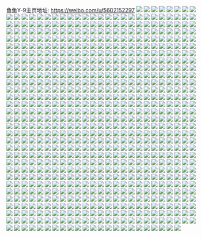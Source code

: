 鱼鱼Y-9主页地址: https://weibo.com/u/5602152297 
![](https://wx4.sinaimg.cn/mw2000/006783J7ly1h9ipd6g3t8j31400u0n5l.jpg) 
![](https://wx4.sinaimg.cn/mw2000/006783J7ly1h9ipd6x629j31400u0qa9.jpg) 
![](https://wx4.sinaimg.cn/mw2000/006783J7ly1h9hjgdzlafj32c0340qv7.jpg) 
![](https://wx4.sinaimg.cn/mw2000/006783J7ly1h9hjggtsrlj32c0340kjn.jpg) 
![](https://wx4.sinaimg.cn/mw2000/006783J7ly1h9hjgjjp8wj32c0340npf.jpg) 
![](https://wx4.sinaimg.cn/mw2000/006783J7ly1h9hjgbbsmgj31o02801kx.jpg) 
![](https://wx4.sinaimg.cn/mw2000/006783J7ly1h8xy20olmoj30u010pqap.jpg) 
![](https://wx4.sinaimg.cn/mw2000/006783J7ly1h8xy2109b3j30u014011a.jpg) 
![](https://wx4.sinaimg.cn/mw2000/006783J7ly1h8xy20cfbbj30u0140th6.jpg) 
![](https://wx4.sinaimg.cn/mw2000/006783J7ly1h8xy2197r5j30u014046y.jpg) 
![](https://wx4.sinaimg.cn/mw2000/006783J7ly1h8rxwjfmbwj31400u0k0r.jpg) 
![](https://wx4.sinaimg.cn/mw2000/006783J7ly1h8rxwiq4l8j31ab0u0q9w.jpg) 
![](https://wx4.sinaimg.cn/mw2000/006783J7ly1h8rxwj2jdcj31ge0thahp.jpg) 
![](https://wx4.sinaimg.cn/mw2000/006783J7ly1h8ptuo2a8lj30hs0qo0uh.jpg) 
![](https://wx4.sinaimg.cn/mw2000/006783J7ly1h8ptuo9o38j30hs0qomz4.jpg) 
![](https://wx4.sinaimg.cn/mw2000/006783J7ly1h8ptunvocej30k00u03zz.jpg) 
![](https://wx4.sinaimg.cn/mw2000/006783J7ly1h8l4nijk7bj32fd1t17wj.jpg) 
![](https://wx4.sinaimg.cn/mw2000/006783J7ly1h8l4njvl8gj32bw2f41kz.jpg) 
![](https://wx4.sinaimg.cn/mw2000/006783J7ly1h8l4nmkcaaj327z28gqv8.jpg) 
![](https://wx4.sinaimg.cn/mw2000/006783J7ly1h8l4nh65x7j32bm2ogx6s.jpg) 
![](https://wx4.sinaimg.cn/mw2000/006783J7ly1h8l4nqzv0tj32c03407wk.jpg) 
![](https://wx4.sinaimg.cn/mw2000/006783J7ly1h8l4nuyronj32c03407wl.jpg) 
![](https://wx4.sinaimg.cn/mw2000/006783J7ly1h8l4nxhw3fj32c0340u11.jpg) 
![](https://wx4.sinaimg.cn/mw2000/006783J7ly1h8l4nyvbl1j32c0340npf.jpg) 
![](https://wx4.sinaimg.cn/mw2000/006783J7ly1h8l4o0dvrhj32c0340u0y.jpg) 
![](https://wx4.sinaimg.cn/mw2000/006783J7ly1h8gldwa7n0j30z20u0tfx.jpg) 
![](https://wx4.sinaimg.cn/mw2000/006783J7ly1h8gldwhgb2j30hw0hcgmw.jpg) 
![](https://wx4.sinaimg.cn/mw2000/006783J7ly1h8gldvwzmaj30wr0u07b9.jpg) 
![](https://wx4.sinaimg.cn/mw2000/006783J7ly1h8arqrik4jj30zo0tpjw2.jpg) 
![](https://wx4.sinaimg.cn/mw2000/006783J7ly1h8arqstezyj30u0140jww.jpg) 
![](https://wx4.sinaimg.cn/mw2000/006783J7ly1h8arqqu3dtj30u00xogr4.jpg) 
![](https://wx4.sinaimg.cn/mw2000/006783J7ly1h8arqsiaryj30u018fgqa.jpg) 
![](https://wx4.sinaimg.cn/mw2000/006783J7ly1h8arqt5awfj30u0140456.jpg) 
![](https://wx4.sinaimg.cn/mw2000/006783J7ly1h8arqs8wgyj30u0108gsz.jpg) 
![](https://wx4.sinaimg.cn/mw2000/006783J7ly1h8966cjy7nj30u0140grz.jpg) 
![](https://wx4.sinaimg.cn/mw2000/006783J7ly1h8966d0v3ij30u0140tfc.jpg) 
![](https://wx4.sinaimg.cn/mw2000/006783J7ly1h8966dinjrj30u0140tfb.jpg) 
![](https://wx4.sinaimg.cn/mw2000/006783J7ly1h8966dxe4fj30u0140wl5.jpg) 
![](https://wx4.sinaimg.cn/mw2000/006783J7ly1h8966efxlfj30u01400zh.jpg) 
![](https://wx4.sinaimg.cn/mw2000/006783J7ly1h88eg4z8ptj31o02801ky.jpg) 
![](https://wx4.sinaimg.cn/mw2000/006783J7ly1h88eg7igs1j31o02804qq.jpg) 
![](https://wx4.sinaimg.cn/mw2000/006783J7ly1h88eg9r71lj31o0280x6p.jpg) 
![](https://wx4.sinaimg.cn/mw2000/006783J7ly1h88egbs4q0j31o0280u0x.jpg) 
![](https://wx4.sinaimg.cn/mw2000/006783J7ly1h88ege3vejj31o0280u0x.jpg) 
![](https://wx4.sinaimg.cn/mw2000/006783J7ly1h88egh0ldnj31o02801ky.jpg) 
![](https://wx4.sinaimg.cn/mw2000/006783J7ly1h87653ugujj30z20u0gr0.jpg) 
![](https://wx4.sinaimg.cn/mw2000/006783J7ly1h87654a5gvj30vi0u079y.jpg) 
![](https://wx4.sinaimg.cn/mw2000/006783J7ly1h87654mox0j30zk0u0ag0.jpg) 
![](https://wx4.sinaimg.cn/mw2000/006783J7ly1h7vorutdrcj30u0140qai.jpg) 
![](https://wx4.sinaimg.cn/mw2000/006783J7ly1h7voru8o6qj30u0140465.jpg) 
![](https://wx4.sinaimg.cn/mw2000/006783J7ly1h7vorv3sicj30u0140ahb.jpg) 
![](https://wx4.sinaimg.cn/mw2000/006783J7ly1h7tez8ohuqj30u0140wms.jpg) 
![](https://wx4.sinaimg.cn/mw2000/006783J7ly1h7tez8xmo6j30u0140wn9.jpg) 
![](https://wx4.sinaimg.cn/mw2000/006783J7ly1h7tez95o7ij30u0140ai3.jpg) 
![](https://wx4.sinaimg.cn/mw2000/006783J7ly1h7tez8dzalj30u0140wlm.jpg) 
![](https://wx4.sinaimg.cn/mw2000/006783J7ly1h7hsk7unh1j30u0140qcg.jpg) 
![](https://wx4.sinaimg.cn/mw2000/006783J7ly1h7hsk8ipnrj30u014047t.jpg) 
![](https://wx4.sinaimg.cn/mw2000/006783J7ly1h7hsk8yz3rj30u0140woc.jpg) 
![](https://wx4.sinaimg.cn/mw2000/006783J7ly1h7hsk7g5ctj30u0140qbm.jpg) 
![](https://wx4.sinaimg.cn/mw2000/006783J7ly1h7hsk9px2gj30u014010q.jpg) 
![](https://wx4.sinaimg.cn/mw2000/006783J7ly1h7hskae8n2j30u0140n6f.jpg) 
![](https://wx4.sinaimg.cn/mw2000/006783J7ly1h7hskasgi2j30u0140tgt.jpg) 
![](https://wx4.sinaimg.cn/mw2000/006783J7ly1h7hskb8ay0j30u0140ai0.jpg) 
![](https://wx4.sinaimg.cn/mw2000/006783J7ly1h7hskbtgokj30u014046u.jpg) 
![](https://wx4.sinaimg.cn/mw2000/006783J7ly1h6zfrctn0aj30u00uyn51.jpg) 
![](https://wx4.sinaimg.cn/mw2000/006783J7ly1h6zfrd92awj30uq0u0jzo.jpg) 
![](https://wx4.sinaimg.cn/mw2000/006783J7ly1h6x1af0pv6j328t2tshdt.jpg) 
![](https://wx4.sinaimg.cn/mw2000/006783J7ly1h6x1b7lcgyj32652w7hdt.jpg) 
![](https://wx4.sinaimg.cn/mw2000/006783J7ly1h6x1aka2clj328p2wyhdt.jpg) 
![](https://wx4.sinaimg.cn/mw2000/006783J7ly1h6x1b0zajqj32882yze84.jpg) 
![](https://wx4.sinaimg.cn/mw2000/006783J7ly1h6x1bo3kexj327w2yj4qs.jpg) 
![](https://wx4.sinaimg.cn/mw2000/006783J7ly1h6x1aaw7n8j32c03401l2.jpg) 
![](https://wx4.sinaimg.cn/mw2000/006783J7ly1h6x1ba626mj326v2x54qq.jpg) 
![](https://wx4.sinaimg.cn/mw2000/006783J7ly1h6x1apgrgrj32572uxkjl.jpg) 
![](https://wx4.sinaimg.cn/mw2000/006783J7ly1h6x1bhl5jnj32762xknpe.jpg) 
![](https://wx4.sinaimg.cn/mw2000/006783J7ly1h6vvjw93lwj30u00yak05.jpg) 
![](https://wx4.sinaimg.cn/mw2000/006783J7ly1h6vvjwpawaj30u010jq8g.jpg) 
![](https://wx4.sinaimg.cn/mw2000/006783J7ly1h6vvjvtu7lj30u012942m.jpg) 
![](https://wx4.sinaimg.cn/mw2000/006783J7ly1h6vvjxac2ej30ug0u0wkp.jpg) 
![](https://wx4.sinaimg.cn/mw2000/006783J7ly1h6vvjxr5ywj30u00vpjz0.jpg) 
![](https://wx4.sinaimg.cn/mw2000/006783J7ly1h6vvjy9f5cj30u00vegtz.jpg) 
![](https://wx4.sinaimg.cn/mw2000/006783J7ly1h6vvjyvu4gj30u00zudmt.jpg) 
![](https://wx4.sinaimg.cn/mw2000/006783J7ly1h6vvjz9lrlj30u00wtdlt.jpg) 
![](https://wx4.sinaimg.cn/mw2000/006783J7ly1h6vvjzq5eij30u011q78q.jpg) 
![](https://wx4.sinaimg.cn/mw2000/006783J7ly1h6vvk071rej30u00vdq9g.jpg) 
![](https://wx4.sinaimg.cn/mw2000/006783J7ly1h6vvk0qfjhj30u00vjtd6.jpg) 
![](https://wx4.sinaimg.cn/mw2000/006783J7ly1h6vvk17fy3j30u0101n3h.jpg) 
![](https://wx4.sinaimg.cn/mw2000/006783J7ly1h6vvk1o4tcj30u00yrwkg.jpg) 
![](https://wx4.sinaimg.cn/mw2000/006783J7ly1h6tmk6gajtj30u00z8tbr.jpg) 
![](https://wx4.sinaimg.cn/mw2000/006783J7ly1h6tmk6sbnbj30u017ndjy.jpg) 
![](https://wx4.sinaimg.cn/mw2000/006783J7ly1h6tmk70gkej30u01bxgn1.jpg) 
![](https://wx4.sinaimg.cn/mw2000/006783J7ly1h6tmk79sk0j30u013qdki.jpg) 
![](https://wx4.sinaimg.cn/mw2000/006783J7ly1h6tmk8icbrj30n00jq74a.jpg) 
![](https://wx4.sinaimg.cn/mw2000/006783J7ly1h6tmk7k1c2j30u0141wfi.jpg) 
![](https://wx4.sinaimg.cn/mw2000/006783J7ly1h6tmk7s7jmj30u01c579c.jpg) 
![](https://wx4.sinaimg.cn/mw2000/006783J7ly1h6tmk81iarj30u014075a.jpg) 
![](https://wx4.sinaimg.cn/mw2000/006783J7ly1h6tmk89iyej30u0140q3t.jpg) 
![](https://wx4.sinaimg.cn/mw2000/006783J7ly1h6q4uu19auj30u0140ajd.jpg) 
![](https://wx4.sinaimg.cn/mw2000/006783J7ly1h6q4uuf8glj30u01407ca.jpg) 
![](https://wx4.sinaimg.cn/mw2000/006783J7ly1h6q4uv3gfwj30u0140guo.jpg) 
![](https://wx4.sinaimg.cn/mw2000/006783J7ly1h6q4uvr99ij30u01407cr.jpg) 
![](https://wx4.sinaimg.cn/mw2000/006783J7ly1h6q4utfgjgj30u0140ahe.jpg) 
![](https://wx4.sinaimg.cn/mw2000/006783J7ly1h6le7k1xylj30n00uoqfj.jpg) 
![](https://wx4.sinaimg.cn/mw2000/006783J7ly1h6le7kz01jj30n00uo0vr.jpg) 
![](https://wx4.sinaimg.cn/mw2000/006783J7ly1h6le7lr5p0j30n00uona4.jpg) 
![](https://wx4.sinaimg.cn/mw2000/006783J7ly1h6le7mdmixj30uo0n0q6k.jpg) 
![](https://wx4.sinaimg.cn/mw2000/006783J7ly1h6le7mvtybj30n00uo77a.jpg) 
![](https://wx4.sinaimg.cn/mw2000/006783J7ly1h6le7nirn1j30uo0n014t.jpg) 
![](https://wx4.sinaimg.cn/mw2000/006783J7ly1h6jamhx0fxj31xf2ofgr9.jpg) 
![](https://wx4.sinaimg.cn/mw2000/006783J7ly1h6jamj4zxwj31xx2l8kjl.jpg) 
![](https://wx4.sinaimg.cn/mw2000/006783J7ly1h6jamki0ccj327c2xsthz.jpg) 
![](https://wx4.sinaimg.cn/mw2000/006783J7ly1h6jamh28rzj32832yt77n.jpg) 
![](https://wx4.sinaimg.cn/mw2000/006783J7ly1h69kt7fnx5j30u0140782.jpg) 
![](https://wx4.sinaimg.cn/mw2000/006783J7ly1h69kt7v4sqj30u0140gu5.jpg) 
![](https://wx4.sinaimg.cn/mw2000/006783J7ly1h69kt8azlmj30u0140n5w.jpg) 
![](https://wx4.sinaimg.cn/mw2000/006783J7ly1h69kt6x3kmj30u014079g.jpg) 
![](https://wx4.sinaimg.cn/mw2000/006783J7ly1h648unw5maj313u0tuakk.jpg) 
![](https://wx4.sinaimg.cn/mw2000/006783J7ly1h648wj1m5oj30u0140gv9.jpg) 
![](https://wx4.sinaimg.cn/mw2000/006783J7ly1h648pku7rvj326z1z0qv5.jpg) 
![](https://wx4.sinaimg.cn/mw2000/006783J7ly1h648pgk81oj30mn0jbdii.jpg) 
![](https://wx4.sinaimg.cn/mw2000/006783J7ly1h648psclufj31hc0u0k22.jpg) 
![](https://wx4.sinaimg.cn/mw2000/006783J7ly1h648pm82amj31o01o0e81.jpg) 
![](https://wx4.sinaimg.cn/mw2000/006783J7ly1h6408jhvmgj30u0140gno.jpg) 
![](https://wx4.sinaimg.cn/mw2000/006783J7ly1h6408jv7h9j30u0140tao.jpg) 
![](https://wx4.sinaimg.cn/mw2000/006783J7ly1h6408k61ckj30u0140mz8.jpg) 
![](https://wx4.sinaimg.cn/mw2000/006783J7ly1h607s200fjj30u01407at.jpg) 
![](https://wx4.sinaimg.cn/mw2000/006783J7ly1h607s3ryjgj31400u0gs6.jpg) 
![](https://wx4.sinaimg.cn/mw2000/006783J7ly1h607s2xoc6j30u0140wgp.jpg) 
![](https://wx4.sinaimg.cn/mw2000/006783J7ly1h5w25yzxyyj30n011f17x.jpg) 
![](https://wx4.sinaimg.cn/mw2000/006783J7ly1h5w25zq7rtj30n010rqhx.jpg) 
![](https://wx4.sinaimg.cn/mw2000/006783J7ly1h5w2601pokj30mz18ljvy.jpg) 
![](https://wx4.sinaimg.cn/mw2000/006783J7ly1h5vecrlx6fj31400u046w.jpg) 
![](https://wx4.sinaimg.cn/mw2000/006783J7ly1h5nyw6t4d3j30u0140jy6.jpg) 
![](https://wx4.sinaimg.cn/mw2000/006783J7ly1h5nyw6fs0hj30u0140gso.jpg) 
![](https://wx4.sinaimg.cn/mw2000/006783J7ly1h5kh5cbqzwj30n00o6juh.jpg) 
![](https://wx4.sinaimg.cn/mw2000/006783J7ly1h5kh5cl0abj30u00u0wl8.jpg) 
![](https://wx4.sinaimg.cn/mw2000/006783J7ly1h5kh5d158nj30u00u00xv.jpg) 
![](https://wx4.sinaimg.cn/mw2000/006783J7ly1h5kh5ddv2fj30u00u0n3z.jpg) 
![](https://wx4.sinaimg.cn/mw2000/006783J7ly1h5kh5dys77j30u00u0af0.jpg) 
![](https://wx4.sinaimg.cn/mw2000/006783J7ly1h5kh5eaezoj30u00u0n0c.jpg) 
![](https://wx4.sinaimg.cn/mw2000/006783J7ly1h5kh5kmpvvj30vf0u0grd.jpg) 
![](https://wx4.sinaimg.cn/mw2000/006783J7ly1h5i5suzr4wj30u00vz0yp.jpg) 
![](https://wx4.sinaimg.cn/mw2000/006783J7ly1h5i5svgcgtj31400u0n3u.jpg) 
![](https://wx4.sinaimg.cn/mw2000/006783J7ly1h5i5suowmtj30u016kjzb.jpg) 
![](https://wx4.sinaimg.cn/mw2000/006783J7ly1h58zgcxs4gj31o0280hdt.jpg) 
![](https://wx4.sinaimg.cn/mw2000/006783J7ly1h58zgg2vmhj31o0280e81.jpg) 
![](https://wx4.sinaimg.cn/mw2000/006783J7ly1h58zgeqyfyj31o0280hdt.jpg) 
![](https://wx4.sinaimg.cn/mw2000/006783J7ly1h58zgkuzgzj31o0280e81.jpg) 
![](https://wx4.sinaimg.cn/mw2000/006783J7ly1h58zgipp07j31o0280hdt.jpg) 
![](https://wx4.sinaimg.cn/mw2000/006783J7ly1h58zgh9kv9j31o0280e81.jpg) 
![](https://wx4.sinaimg.cn/mw2000/006783J7ly1h4zpckic57j31o0280kjl.jpg) 
![](https://wx4.sinaimg.cn/mw2000/006783J7ly1h4zpcnb55ej31o0280npd.jpg) 
![](https://wx4.sinaimg.cn/mw2000/006783J7ly1h4zpcp7jjtj31o0280qv5.jpg) 
![](https://wx4.sinaimg.cn/mw2000/006783J7ly1h4vhdknyrjj31o02807wi.jpg) 
![](https://wx4.sinaimg.cn/mw2000/006783J7ly1h4vhdiins2j31o0280hdu.jpg) 
![](https://wx4.sinaimg.cn/mw2000/006783J7ly1h4spyuypvlj30n00uowl4.jpg) 
![](https://wx4.sinaimg.cn/mw2000/006783J7ly1h4spyu6sdej30n00uodmc.jpg) 
![](https://wx4.sinaimg.cn/mw2000/006783J7ly1h4kmzyjlo8j32c03401kz.jpg) 
![](https://wx4.sinaimg.cn/mw2000/006783J7ly1h4kmzvhg6pj32c0340qv7.jpg) 
![](https://wx4.sinaimg.cn/mw2000/006783J7ly1h4kmzzpfigj32c0340b2a.jpg) 
![](https://wx4.sinaimg.cn/mw2000/006783J7ly1h4kn03v4oej32c0290qv6.jpg) 
![](https://wx4.sinaimg.cn/mw2000/006783J7ly1h4kn063o72j32c022ux6q.jpg) 
![](https://wx4.sinaimg.cn/mw2000/006783J7ly1h4kn079m9rj32c029cqv5.jpg) 
![](https://wx4.sinaimg.cn/mw2000/006783J7ly1h4kn02bm6yj32c03401ky.jpg) 
![](https://wx4.sinaimg.cn/mw2000/006783J7ly1h4kmzwhsikj32bz2594qq.jpg) 
![](https://wx4.sinaimg.cn/mw2000/006783J7ly1h4kn01dbxuj32c0340u0z.jpg) 
![](https://wx4.sinaimg.cn/mw2000/006783J7ly1h4k7ltkwfkj313y0tyqe1.jpg) 
![](https://wx4.sinaimg.cn/mw2000/006783J7ly1h4k7lu2cx0j30tw0zon7q.jpg) 
![](https://wx4.sinaimg.cn/mw2000/006783J7ly1h4k7lud1dvj30l20mogpw.jpg) 
![](https://wx4.sinaimg.cn/mw2000/006783J7ly1h4k7luo85kj30mz0mzq5c.jpg) 
![](https://wx4.sinaimg.cn/mw2000/006783J7ly1h4k7lt5s0mj30u0141wm2.jpg) 
![](https://wx4.sinaimg.cn/mw2000/006783J7ly1h4k7luzwcgj31410u0jxu.jpg) 
![](https://wx4.sinaimg.cn/mw2000/006783J7ly1h493n2233mj31o0280npd.jpg) 
![](https://wx4.sinaimg.cn/mw2000/006783J7ly1h493n2htkrj30n00ro7f3.jpg) 
![](https://wx4.sinaimg.cn/mw2000/006783J7ly1h493n0ll18j30mn0jb0zv.jpg) 
![](https://wx4.sinaimg.cn/mw2000/006783J7ly1h493n2slukj30k20j3agi.jpg) 
![](https://wx4.sinaimg.cn/mw2000/006783J7ly1h493n30ta5j30j60iijwr.jpg) 
![](https://wx4.sinaimg.cn/mw2000/006783J7ly1h43b18w2pfj32962964qq.jpg) 
![](https://wx4.sinaimg.cn/mw2000/006783J7ly1h43b2dye35j323d23dx6p.jpg) 
![](https://wx4.sinaimg.cn/mw2000/006783J7ly1h43b1a6qhsj32922924qq.jpg) 
![](https://wx4.sinaimg.cn/mw2000/006783J7ly1h3qmltg2p9j31o0280kjl.jpg) 
![](https://wx4.sinaimg.cn/mw2000/006783J7ly1h3mrjekb8xj31o024fnpd.jpg) 
![](https://wx4.sinaimg.cn/mw2000/006783J7ly1h3mrjflajpj31o024gqv5.jpg) 
![](https://wx4.sinaimg.cn/mw2000/006783J7ly1h3mrjgtx8ej31o0280qv6.jpg) 
![](https://wx4.sinaimg.cn/mw2000/006783J7ly1h3mrji2hiwj31o0280qv6.jpg) 
![](https://wx4.sinaimg.cn/mw2000/006783J7ly1h3gbje9xorj30u00u0gta.jpg) 
![](https://wx4.sinaimg.cn/mw2000/006783J7ly1h3gbjehnz2j30mz0oyq5y.jpg) 
![](https://wx4.sinaimg.cn/mw2000/006783J7ly1h3gbjdv0utj30ml0mltd3.jpg) 
![](https://wx4.sinaimg.cn/mw2000/006783J7ly1h3f1yafa87j30mz18wdme.jpg) 
![](https://wx4.sinaimg.cn/mw2000/006783J7ly1h3dnrnhmz2j30u00u0ah8.jpg) 
![](https://wx4.sinaimg.cn/mw2000/006783J7ly1h3dnrqhrw3j30u00u0jy7.jpg) 
![](https://wx4.sinaimg.cn/mw2000/006783J7ly1h3dnrmvt6sj30u00u07eb.jpg) 
![](https://wx4.sinaimg.cn/mw2000/006783J7ly1h3dnro023ej30u00u0ti1.jpg) 
![](https://wx4.sinaimg.cn/mw2000/006783J7ly1h3dnroh4enj30u00u00zw.jpg) 
![](https://wx4.sinaimg.cn/mw2000/006783J7ly1h3dnrow5axj30u00u0tea.jpg) 
![](https://wx4.sinaimg.cn/mw2000/006783J7ly1h3dnrpbg4xj30u00u00zs.jpg) 
![](https://wx4.sinaimg.cn/mw2000/006783J7ly1h3dnrprazsj30m80m8jv6.jpg) 
![](https://wx4.sinaimg.cn/mw2000/006783J7ly1h3dnrq2q58j30m70mhq6z.jpg) 
![](https://wx4.sinaimg.cn/mw2000/006783J7ly1h3dnrmervij30u00u0dlb.jpg) 
![](https://wx4.sinaimg.cn/mw2000/006783J7ly1h35vwneklrj31mv280hdt.jpg) 
![](https://wx4.sinaimg.cn/mw2000/006783J7ly1h35vwo8dxfj31o0280e81.jpg) 
![](https://wx4.sinaimg.cn/mw2000/006783J7ly1h35vwp60p7j31o0280npd.jpg) 
![](https://wx4.sinaimg.cn/mw2000/006783J7ly1h2yt1bc0kaj32772xmu0y.jpg) 
![](https://wx4.sinaimg.cn/mw2000/006783J7ly1h2yt1ds5j5j32c0340kjn.jpg) 
![](https://wx4.sinaimg.cn/mw2000/006783J7ly1h2yt1leev5j32c0341kjn.jpg) 
![](https://wx4.sinaimg.cn/mw2000/006783J7ly1h2yt1qqrsdj328h2zb7wj.jpg) 
![](https://wx4.sinaimg.cn/mw2000/006783J7ly1h2yt18x39xj32c0341npf.jpg) 
![](https://wx4.sinaimg.cn/mw2000/006783J7ly1h2yt1vf1kuj32c0340npf.jpg) 
![](https://wx4.sinaimg.cn/mw2000/006783J7ly1h2wdg6zox7j31o0280hdt.jpg) 
![](https://wx4.sinaimg.cn/mw2000/006783J7ly1h2wdg5zhovj31o0280qv5.jpg) 
![](https://wx4.sinaimg.cn/mw2000/006783J7ly1h2ryp2ynblj30u01hc4as.jpg) 
![](https://wx4.sinaimg.cn/mw2000/006783J7ly1h2rcci5npnj30u01407bn.jpg) 
![](https://wx4.sinaimg.cn/mw2000/006783J7ly1h2rcchqjcsj30u0140jyf.jpg) 
![](https://wx4.sinaimg.cn/mw2000/006783J7ly1h2rccihhotj30n00g60vy.jpg) 
![](https://wx4.sinaimg.cn/mw2000/006783J7ly1h2rccituu7j30n00m9tcx.jpg) 
![](https://wx4.sinaimg.cn/mw2000/006783J7ly1h29haqfo2dj30u01400ys.jpg) 
![](https://wx4.sinaimg.cn/mw2000/006783J7ly1h29haqtz96j30u0140aik.jpg) 
![](https://wx4.sinaimg.cn/mw2000/006783J7ly1h29haq291dj30u0140ahm.jpg) 
![](https://wx4.sinaimg.cn/mw2000/006783J7ly1h1xy0y394oj30u0140aia.jpg) 
![](https://wx4.sinaimg.cn/mw2000/006783J7ly1h1xy0yj9y8j31gg0ti102.jpg) 
![](https://wx4.sinaimg.cn/mw2000/006783J7ly1h1maxoo6ujj30u0140tft.jpg) 
![](https://wx4.sinaimg.cn/mw2000/006783J7ly1h1maxp3fp0j30u0140tfg.jpg) 
![](https://wx4.sinaimg.cn/mw2000/006783J7ly1h1e1o9rgn1j31o0280b29.jpg) 
![](https://wx4.sinaimg.cn/mw2000/006783J7ly1h1e1oa6yt2j30n01ds11g.jpg) 
![](https://wx4.sinaimg.cn/mw2000/006783J7ly1h1e1oag0uij30my0ueq9s.jpg) 
![](https://wx4.sinaimg.cn/mw2000/006783J7ly1h1e1obkxygj30n01ds1gi.jpg) 
![](https://wx4.sinaimg.cn/mw2000/006783J7ly1h1e1o8wnxcj30n01dsx3t.jpg) 
![](https://wx4.sinaimg.cn/mw2000/006783J7ly1h1djhdqharj30u01407b9.jpg) 
![](https://wx4.sinaimg.cn/mw2000/006783J7ly1h1aglfz0x7j30u0140tha.jpg) 
![](https://wx4.sinaimg.cn/mw2000/006783J7ly1h165i4h9kwj31o0280b29.jpg) 
![](https://wx4.sinaimg.cn/mw2000/006783J7ly1h165i9da33j30zg1ba4bj.jpg) 
![](https://wx4.sinaimg.cn/mw2000/006783J7ly1h165i3kl56j31o0280e81.jpg) 
![](https://wx4.sinaimg.cn/mw2000/006783J7ly1h09q4mxpboj31m2258kbe.jpg) 
![](https://wx4.sinaimg.cn/mw2000/006783J7ly1h09q4nwsg0j33402c17wh.jpg) 
![](https://wx4.sinaimg.cn/mw2000/006783J7ly1h09q4m6kx7j31sc1scdxt.jpg) 
![](https://wx4.sinaimg.cn/mw2000/006783J7ly1h09q4ogdyuj31sc1sctp7.jpg) 
![](https://wx4.sinaimg.cn/mw2000/006783J7ly1h09q4qwysgj31o02807wh.jpg) 
![](https://wx4.sinaimg.cn/mw2000/006783J7ly1h09q4owz8vj31sc1scqjj.jpg) 
![](https://wx4.sinaimg.cn/mw2000/006783J7ly1h09q4to496j31sc1sctpl.jpg) 
![](https://wx4.sinaimg.cn/mw2000/006783J7ly1h09q4petx3j32c02c07od.jpg) 
![](https://wx4.sinaimg.cn/mw2000/006783J7ly1h09q4pyymrj30n00cfgpy.jpg) 
![](https://wx4.sinaimg.cn/mw2000/006783J7ly1h051e7na6rj31sx21gnpe.jpg) 
![](https://wx4.sinaimg.cn/mw2000/006783J7ly1gzy29z1r1zj31x825jb29.jpg) 
![](https://wx4.sinaimg.cn/mw2000/006783J7ly1gzy2a0b43hj320a26px1r.jpg) 
![](https://wx4.sinaimg.cn/mw2000/006783J7ly1gzy2a157tsj31v320p1ch.jpg) 
![](https://wx4.sinaimg.cn/mw2000/006783J7ly1gzy2a2bu1jj31zb2d3e81.jpg) 
![](https://wx4.sinaimg.cn/mw2000/006783J7ly1gzy2a3cirnj31wf2j81dt.jpg) 
![](https://wx4.sinaimg.cn/mw2000/006783J7ly1gzwi5y2uxcj31o0280kjl.jpg) 
![](https://wx4.sinaimg.cn/mw2000/006783J7ly1gzwi5xfot4j31o0280e81.jpg) 
![](https://wx4.sinaimg.cn/mw2000/006783J7ly1gzwi5yrgicj31o0280kjl.jpg) 
![](https://wx4.sinaimg.cn/mw2000/006783J7ly1gzwi5zvk7aj31o0280kjl.jpg) 
![](https://wx4.sinaimg.cn/mw2000/006783J7ly1gzwi60xr8gj31o0280hdt.jpg) 
![](https://wx4.sinaimg.cn/mw2000/006783J7ly1gzwi61z9bwj33402c0u0y.jpg) 
![](https://wx4.sinaimg.cn/mw2000/006783J7ly1gzrc4t26woj31o0280e81.jpg) 
![](https://wx4.sinaimg.cn/mw2000/006783J7ly1gzrc4s24u5j31o0280e81.jpg) 
![](https://wx4.sinaimg.cn/mw2000/006783J7ly1gzhw559t42j30u00wvwkm.jpg) 
![](https://wx4.sinaimg.cn/mw2000/006783J7ly1gzhw55wmjqj30u00yidmc.jpg) 
![](https://wx4.sinaimg.cn/mw2000/006783J7ly1gzhw54o41xj30u0140guf.jpg) 
![](https://wx4.sinaimg.cn/mw2000/006783J7ly1gzb8bvmmodj31o01o0b29.jpg) 
![](https://wx4.sinaimg.cn/mw2000/006783J7ly1gzb8bwqth8j31o01o0b29.jpg) 
![](https://wx4.sinaimg.cn/mw2000/006783J7ly1gzb8bxne84j31o01o07wh.jpg) 
![](https://wx4.sinaimg.cn/mw2000/006783J7ly1gzb8bux7xlj31o01o07wh.jpg) 
![](https://wx4.sinaimg.cn/mw2000/006783J7ly1gza2wn6tmwj32c0340hdv.jpg) 
![](https://wx4.sinaimg.cn/mw2000/006783J7ly1gza2wrlirhj30te1gawqv.jpg) 
![](https://wx4.sinaimg.cn/mw2000/006783J7ly1gza2woz5uij32c03407wj.jpg) 
![](https://wx4.sinaimg.cn/mw2000/006783J7ly1gza2wr6xtoj31o02807wh.jpg) 
![](https://wx4.sinaimg.cn/mw2000/006783J7ly1gza2wpu78mj31o0280b29.jpg) 
![](https://wx4.sinaimg.cn/mw2000/006783J7ly1gz6hhfmx8jj31o0280x6p.jpg) 
![](https://wx4.sinaimg.cn/mw2000/006783J7ly1gz6hhgltk3j31o0280u0x.jpg) 
![](https://wx4.sinaimg.cn/mw2000/006783J7ly1gz6hhix3eij30n00o8grc.jpg) 
![](https://wx4.sinaimg.cn/mw2000/006783J7ly1gz6hi1brktj30mz0tetdy.jpg) 
![](https://wx4.sinaimg.cn/mw2000/006783J7ly1gz6hhje7jtj30n00qwjxa.jpg) 
![](https://wx4.sinaimg.cn/mw2000/006783J7ly1gz6hhikrzgj30n00rntid.jpg) 
![](https://wx4.sinaimg.cn/mw2000/006783J7ly1gz6hhjs0jzj30n00s6k1v.jpg) 
![](https://wx4.sinaimg.cn/mw2000/006783J7ly1gz6hhk2tgtj30n00ryjyv.jpg) 
![](https://wx4.sinaimg.cn/mw2000/006783J7ly1gz4rd6ohfoj31o0280kjl.jpg) 
![](https://wx4.sinaimg.cn/mw2000/006783J7ly1gz4rd7efq7j31o0280e81.jpg) 
![](https://wx4.sinaimg.cn/mw2000/006783J7ly1gz0jcfw1tfj31o0280kjl.jpg) 
![](https://wx4.sinaimg.cn/mw2000/006783J7ly1gz0jchneccj31o0280kjl.jpg) 
![](https://wx4.sinaimg.cn/mw2000/006783J7ly1gz0jcj55t8j31o0280kjl.jpg) 
![](https://wx4.sinaimg.cn/mw2000/006783J7ly1gymraj1o3cj30zg1baalf.jpg) 
![](https://wx4.sinaimg.cn/mw2000/006783J7ly1gymrajwzirj32c02c0b2a.jpg) 
![](https://wx4.sinaimg.cn/mw2000/006783J7ly1gymraio7uzj32a02gk1ky.jpg) 
![](https://wx4.sinaimg.cn/mw2000/006783J7ly1gymram0domj30my0rftiw.jpg) 
![](https://wx4.sinaimg.cn/mw2000/006783J7ly1gymrakv0lej32c03407wj.jpg) 
![](https://wx4.sinaimg.cn/mw2000/006783J7ly1gykgq6t5mxj31o0280x6p.jpg) 
![](https://wx4.sinaimg.cn/mw2000/006783J7ly1gykgq7hvstj31o02801ky.jpg) 
![](https://wx4.sinaimg.cn/mw2000/006783J7ly1gykgq66nvhj31o0280x6p.jpg) 
![](https://wx4.sinaimg.cn/mw2000/006783J7ly1gykgq88rxlj31o0280qv5.jpg) 
![](https://wx4.sinaimg.cn/mw2000/006783J7ly1gydkvpfgqjj326o2qs1ky.jpg) 
![](https://wx4.sinaimg.cn/mw2000/006783J7ly1gydkvo5rn8j326w2in000.jpg) 
![](https://wx4.sinaimg.cn/mw2000/006783J7ly1gydkvqbtmoj31ii1rghdt.jpg) 
![](https://wx4.sinaimg.cn/mw2000/006783J7ly1gy490crc9vj32c0340e83.jpg) 
![](https://wx4.sinaimg.cn/mw2000/006783J7ly1gy490d5pc3j30yi1ozqdx.jpg) 
![](https://wx4.sinaimg.cn/mw2000/006783J7ly1gy490bcsscj32c0340u0z.jpg) 
![](https://wx4.sinaimg.cn/mw2000/006783J7ly1gy490e1825j32c0340kjn.jpg) 
![](https://wx4.sinaimg.cn/mw2000/006783J7ly1gy490fsno1j32c0340x6r.jpg) 
![](https://wx4.sinaimg.cn/mw2000/006783J7ly1gy490h0k6cj32c0340x6r.jpg) 
![](https://wx4.sinaimg.cn/mw2000/006783J7ly1gy490iek8cj32c0340hdv.jpg) 
![](https://wx4.sinaimg.cn/mw2000/006783J7ly1gy490ji86uj32c0340npe.jpg) 
![](https://wx4.sinaimg.cn/mw2000/006783J7ly1gy490kvcq3j32c0340kjm.jpg) 
![](https://wx4.sinaimg.cn/mw2000/006783J7ly1gxszv6lb25j30u0140dod.jpg) 
![](https://wx4.sinaimg.cn/mw2000/006783J7ly1gxszv6vqvnj30u0141ak4.jpg) 
![](https://wx4.sinaimg.cn/mw2000/006783J7ly1gxszv76d7zj30u0140ajn.jpg) 
![](https://wx4.sinaimg.cn/mw2000/006783J7ly1gxszv8xzxdj30u014047x.jpg) 
![](https://wx4.sinaimg.cn/mw2000/006783J7ly1gxszv7y4kuj30u014044r.jpg) 
![](https://wx4.sinaimg.cn/mw2000/006783J7ly1gxszv8adgaj30u0140ai9.jpg) 
![](https://wx4.sinaimg.cn/mw2000/006783J7ly1gxszv7ilsmj30ty0y2q8e.jpg) 
![](https://wx4.sinaimg.cn/mw2000/006783J7ly1gxszv6a82qj30u0140aio.jpg) 
![](https://wx4.sinaimg.cn/mw2000/006783J7ly1gxszv8m76yj30u0140dp8.jpg) 
![](https://wx4.sinaimg.cn/mw2000/006783J7ly1gwfzkae5dkj31o0280b29.jpg) 
![](https://wx4.sinaimg.cn/mw2000/006783J7ly1gwfzkb5pppj31o0280e81.jpg) 
![](https://wx4.sinaimg.cn/mw2000/006783J7ly1gv5dq9anutj62801o0b2902.jpg) 
![](https://wx4.sinaimg.cn/mw2000/006783J7ly1gv5dq8anr5j62801o04qp02.jpg) 
![](https://wx4.sinaimg.cn/mw2000/006783J7ly1gv5dq8xy53j62801o07wh02.jpg) 
![](https://wx4.sinaimg.cn/mw2000/006783J7ly1gu3ddxikobj31o0280e82.jpg) 
![](https://wx4.sinaimg.cn/mw2000/006783J7ly1gu3ddzd3kvj31o0280e82.jpg) 
![](https://wx4.sinaimg.cn/mw2000/006783J7ly1gu0wjb70bwj31o0280e81.jpg) 
![](https://wx4.sinaimg.cn/mw2000/006783J7ly1gu0wjc6k9xj31o0280e81.jpg) 
![](https://wx4.sinaimg.cn/mw2000/006783J7ly1gu0wjduivjj31o0280e81.jpg) 
![](https://wx4.sinaimg.cn/mw2000/006783J7ly1gtzy4x7pmlj32c0340qv7.jpg) 
![](https://wx4.sinaimg.cn/mw2000/006783J7ly1gtzy4z1astj30n00uewlw.jpg) 
![](https://wx4.sinaimg.cn/mw2000/006783J7ly1gtzy5pv6vhj32c03401l0.jpg) 
![](https://wx4.sinaimg.cn/mw2000/006783J7ly1gtzy6lalhoj32c0340u0z.jpg) 
![](https://wx4.sinaimg.cn/mw2000/006783J7ly1gtzy7invm7j32c0340qv7.jpg) 
![](https://wx4.sinaimg.cn/mw2000/006783J7ly1gtgjz99ve3j32c02muu0y.jpg) 
![](https://wx4.sinaimg.cn/mw2000/006783J7ly1gtgjzaye1gj32bz2bznpe.jpg) 
![](https://wx4.sinaimg.cn/mw2000/006783J7ly1gtgjzccru8j32c02eoqv6.jpg) 
![](https://wx4.sinaimg.cn/mw2000/006783J7ly1gtgjzd9eydj31o0280b29.jpg) 
![](https://wx4.sinaimg.cn/mw2000/006783J7ly1gtgjz76qz7j31m627sb29.jpg) 
![](https://wx4.sinaimg.cn/mw2000/006783J7ly1gtgjzecxvuj31ne280b29.jpg) 
![](https://wx4.sinaimg.cn/mw2000/006783J7ly1gtcpmclrh8j31o0280kjl.jpg) 
![](https://wx4.sinaimg.cn/mw2000/006783J7ly1gtcpmdly3aj31o0280hdt.jpg) 
![](https://wx4.sinaimg.cn/mw2000/006783J7ly1gtcpmbkiorj31o0280kjl.jpg) 
![](https://wx4.sinaimg.cn/mw2000/006783J7ly1gt9bnewrrgj31o0280kjm.jpg) 
![](https://wx4.sinaimg.cn/mw2000/006783J7ly1gt9bnjb48hj31o02804qq.jpg) 
![](https://wx4.sinaimg.cn/mw2000/006783J7ly1gt9bngoma2j31o02801ky.jpg) 
![](https://wx4.sinaimg.cn/mw2000/006783J7ly1gt60jp0y8vj30u0140482.jpg) 
![](https://wx4.sinaimg.cn/mw2000/006783J7ly1gt1jymxxibj30u0140tjq.jpg) 
![](https://wx4.sinaimg.cn/mw2000/006783J7ly1gt1jyns72fj30u01407ew.jpg) 
![](https://wx4.sinaimg.cn/mw2000/006783J7ly1gt1jyohqjkj30u0140aj9.jpg) 
![](https://wx4.sinaimg.cn/mw2000/006783J7ly1gsy4qgu9ocj31400u0gy9.jpg) 
![](https://wx4.sinaimg.cn/mw2000/006783J7ly1gsy4qhdwbej31400u014y.jpg) 
![](https://wx4.sinaimg.cn/mw2000/006783J7ly1gsy4qhpi1fj31400u0jy6.jpg) 
![](https://wx4.sinaimg.cn/mw2000/006783J7ly1gsy4qgdq0xj30u0140gww.jpg) 
![](https://wx4.sinaimg.cn/mw2000/006783J7ly1gsum0mxe49j30u0140tl5.jpg) 
![](https://wx4.sinaimg.cn/mw2000/006783J7ly1gssfhbfj3uj30u014010r.jpg) 
![](https://wx4.sinaimg.cn/mw2000/006783J7ly1gsr6toufmoj31400u0ab7.jpg) 
![](https://wx4.sinaimg.cn/mw2000/006783J7ly1gr2n2utz3aj32c033yhdv.jpg) 
![](https://wx4.sinaimg.cn/mw2000/006783J7ly1gr2n4h2ctpj32c033y4qt.jpg) 
![](https://wx4.sinaimg.cn/mw2000/006783J7ly1gr2n1z7fi6j32c033y7wj.jpg) 
![](https://wx4.sinaimg.cn/mw2000/006783J7ly1gr2n4odbi9j32c033yx6s.jpg) 
![](https://wx4.sinaimg.cn/mw2000/006783J7ly1gr2n6cqog8j32c033ynpe.jpg) 
![](https://wx4.sinaimg.cn/mw2000/006783J7ly1gr2n5nzjngj32c033yx6s.jpg) 
![](https://wx4.sinaimg.cn/mw2000/006783J7ly1gpvb0yav9ej30u0140tje.jpg) 
![](https://wx4.sinaimg.cn/mw2000/006783J7ly1gpvb0yk1s8j30u0140k26.jpg) 
![](https://wx4.sinaimg.cn/mw2000/006783J7ly1gpvb0xtdxcj30u0140wpl.jpg) 
![](https://wx4.sinaimg.cn/mw2000/006783J7ly1gpvb0z5oybj30u0140tjm.jpg) 
![](https://wx4.sinaimg.cn/mw2000/006783J7ly1gpvb0zoxwgj30u0140gvh.jpg) 
![](https://wx4.sinaimg.cn/mw2000/006783J7ly1gpvb0zyvoaj30u01hcn25.jpg) 
![](https://wx4.sinaimg.cn/mw2000/006783J7ly1gptunucrqvj31400u0jxj.jpg) 
![](https://wx4.sinaimg.cn/mw2000/006783J7ly1gptunuonehj31400u0wle.jpg) 
![](https://wx4.sinaimg.cn/mw2000/006783J7ly1gptunv4yksj31400u0q91.jpg) 
![](https://wx4.sinaimg.cn/mw2000/006783J7ly1gptunu445qj31400u0tf5.jpg) 
![](https://wx4.sinaimg.cn/mw2000/006783J7ly1gptunviveyj31400u07dh.jpg) 
![](https://wx4.sinaimg.cn/mw2000/006783J7ly1gptunw6cubj31400u0dmd.jpg) 
![](https://wx4.sinaimg.cn/mw2000/006783J7ly1gptunwkf0qj31400u044w.jpg) 
![](https://wx4.sinaimg.cn/mw2000/006783J7ly1gptunx2r9bj315c0u0wmf.jpg) 
![](https://wx4.sinaimg.cn/mw2000/006783J7ly1gptunxg4tpj31400u0dmx.jpg) 
![](https://wx4.sinaimg.cn/mw2000/006783J7ly1gow306zvbyj30u00u0gue.jpg) 
![](https://wx4.sinaimg.cn/mw2000/006783J7ly1gow307j077j30u00u0wmz.jpg) 
![](https://wx4.sinaimg.cn/mw2000/006783J7ly1gow3083fewj30u00u0tgz.jpg) 
![](https://wx4.sinaimg.cn/mw2000/006783J7ly1gow306fb7tj30u00u0n4g.jpg) 
![](https://wx4.sinaimg.cn/mw2000/006783J7ly1gow308ro6tj30u00u07cy.jpg) 
![](https://wx4.sinaimg.cn/mw2000/006783J7ly1gow3097yrej30u00u0ag5.jpg) 
![](https://wx4.sinaimg.cn/mw2000/006783J7ly1gow30a4ri8j30u00u07cd.jpg) 
![](https://wx4.sinaimg.cn/mw2000/006783J7ly1gokzukeomwj31o02807wi.jpg) 
![](https://wx4.sinaimg.cn/mw2000/006783J7ly1gokzuewkkqj31o02807wi.jpg) 
![](https://wx4.sinaimg.cn/mw2000/006783J7ly1gokzuhgjnjj31o0280u0x.jpg) 
![](https://wx4.sinaimg.cn/mw2000/006783J7ly1gokzuq1nxbj31o02807wi.jpg) 
![](https://wx4.sinaimg.cn/mw2000/006783J7ly1gokzuv1mc2j31o02804qq.jpg) 
![](https://wx4.sinaimg.cn/mw2000/006783J7ly1gojte21vn8j31o0280qv5.jpg) 
![](https://wx4.sinaimg.cn/mw2000/006783J7ly1gojte8d2pwj32c0340b29.jpg) 
![](https://wx4.sinaimg.cn/mw2000/006783J7ly1goagl2gpu9j30u0140ww4.jpg) 
![](https://wx4.sinaimg.cn/mw2000/006783J7ly1goagl3ayg9j31400u0qhw.jpg) 
![](https://wx4.sinaimg.cn/mw2000/006783J7ly1goagl1adetj30u0140nek.jpg) 
![](https://wx4.sinaimg.cn/mw2000/006783J7ly1gmlqk4eb78j31o0280hdu.jpg) 
![](https://wx4.sinaimg.cn/mw2000/006783J7ly1gmlqk5cbi2j31o0280e82.jpg) 
![](https://wx4.sinaimg.cn/mw2000/006783J7ly1gm7htbljz7j30u00u5497.jpg) 
![](https://wx4.sinaimg.cn/mw2000/006783J7ly1gm7htc8sc7j31600u0187.jpg) 
![](https://wx4.sinaimg.cn/mw2000/006783J7ly1gm7htb0kgij30u01hc1a3.jpg) 
![](https://wx4.sinaimg.cn/mw2000/006783J7ly1gm7htcqqm6j31600u07gv.jpg) 
![](https://wx4.sinaimg.cn/mw2000/006783J7ly1glfbppc57hj30u0140guy.jpg) 
![](https://wx4.sinaimg.cn/mw2000/006783J7ly1glfbppqp42j30u0140nb0.jpg) 
![](https://wx4.sinaimg.cn/mw2000/006783J7ly1glfbpqznosj30u01407hh.jpg) 
![](https://wx4.sinaimg.cn/mw2000/006783J7ly1glfbprgnjkj30u0140tjo.jpg) 
![](https://wx4.sinaimg.cn/mw2000/006783J7ly1glfbprxjyuj30u0140qg8.jpg) 
![](https://wx4.sinaimg.cn/mw2000/006783J7ly1glfbpse0q6j30u014048b.jpg) 
![](https://wx4.sinaimg.cn/mw2000/006783J7ly1glfbpsvkk3j30u0140drz.jpg) 
![](https://wx4.sinaimg.cn/mw2000/006783J7ly1glfbptb8smj30u0140am4.jpg) 
![](https://wx4.sinaimg.cn/mw2000/006783J7ly1glfbpoxncpj30u0140n7z.jpg) 
![](https://wx4.sinaimg.cn/mw2000/006783J7ly1glfbpts138j30u0140ak8.jpg) 
![](https://wx4.sinaimg.cn/mw2000/006783J7ly1gktjmvax85j31o02801ky.jpg) 
![](https://wx4.sinaimg.cn/mw2000/006783J7ly1gktjmy1wybj31o0280kjl.jpg) 
![](https://wx4.sinaimg.cn/mw2000/006783J7ly1gktjn0pqa2j31o0280npd.jpg) 
![](https://wx4.sinaimg.cn/mw2000/006783J7ly1gkfu0p6oo6j31o0280hdu.jpg) 
![](https://wx4.sinaimg.cn/mw2000/006783J7ly1gkfu0t2bpcj31o0280x6q.jpg) 
![](https://wx4.sinaimg.cn/mw2000/006783J7ly1gkfu0xai18j31o0280npe.jpg) 
![](https://wx4.sinaimg.cn/mw2000/006783J7ly1gkfu0kuhiaj31o0280qv6.jpg) 
![](https://wx4.sinaimg.cn/mw2000/006783J7ly1gkfu112vzzj31o0280u0y.jpg) 
![](https://wx4.sinaimg.cn/mw2000/006783J7ly1gk4u0hrxprj30u014018k.jpg) 
![](https://wx4.sinaimg.cn/mw2000/006783J7ly1gk4u0ivt9pj31400u0ndt.jpg) 
![](https://wx4.sinaimg.cn/mw2000/006783J7ly1gk4u0hdtgvj31400u0165.jpg) 
![](https://wx4.sinaimg.cn/mw2000/006783J7ly1gk4u0ja339j31400u07kf.jpg) 
![](https://wx4.sinaimg.cn/mw2000/006783J7ly1gk4u0jmflgj31400u07id.jpg) 
![](https://wx4.sinaimg.cn/mw2000/006783J7ly1gk4u0jyhzjj30u0140dvj.jpg) 
![](https://wx4.sinaimg.cn/mw2000/006783J7ly1gjknmst1ybj32c0340npd.jpg) 
![](https://wx4.sinaimg.cn/mw2000/006783J7ly1gjknmphtiwj32c0340hdv.jpg) 
![](https://wx4.sinaimg.cn/mw2000/006783J7ly1gjknmj2ydlj32c0340b2b.jpg) 
![](https://wx4.sinaimg.cn/mw2000/006783J7ly1gjknn3z3x8j32c0340b2b.jpg) 
![](https://wx4.sinaimg.cn/mw2000/006783J7ly1gjknmxjgptj32712v21kz.jpg) 
![](https://wx4.sinaimg.cn/mw2000/006783J7ly1gjknmdmpk2j32c0340u0z.jpg) 
![](https://wx4.sinaimg.cn/mw2000/006783J7ly1gjknni26y7j32c03404qr.jpg) 
![](https://wx4.sinaimg.cn/mw2000/006783J7ly1gjknnolxxvj32c03404qr.jpg) 
![](https://wx4.sinaimg.cn/mw2000/006783J7ly1gjknncgm7jj32c0340npg.jpg) 
![](https://wx4.sinaimg.cn/mw2000/006783J7ly1gjci8hys08j32c0340npf.jpg) 
![](https://wx4.sinaimg.cn/mw2000/006783J7ly1gjci7zvf1ej32c0340e83.jpg) 
![](https://wx4.sinaimg.cn/mw2000/006783J7ly1gjci7w60usj32c0340b2b.jpg) 
![](https://wx4.sinaimg.cn/mw2000/006783J7ly1gjci82z3jfj32c0340npf.jpg) 
![](https://wx4.sinaimg.cn/mw2000/006783J7ly1gjci8uxubdj32c0340hdv.jpg) 
![](https://wx4.sinaimg.cn/mw2000/006783J7ly1gjci8ehdgaj32c0340e83.jpg) 
![](https://wx4.sinaimg.cn/mw2000/006783J7ly1gjci8o6b2nj321d340e83.jpg) 
![](https://wx4.sinaimg.cn/mw2000/006783J7ly1gjci8ba42sj32c0340u0z.jpg) 
![](https://wx4.sinaimg.cn/mw2000/006783J7ly1gjci8lcogsj32c0340hdv.jpg) 
![](https://wx4.sinaimg.cn/mw2000/006783J7ly1gj7whknl61j30n00uoags.jpg) 
![](https://wx4.sinaimg.cn/mw2000/006783J7ly1gj7whjoaytj30n00uoq9k.jpg) 
![](https://wx4.sinaimg.cn/mw2000/006783J7ly1gj7whlmybgj30n00uotfa.jpg) 
![](https://wx4.sinaimg.cn/mw2000/006783J7ly1gj7whm5fepj30n00uowkx.jpg) 
![](https://wx4.sinaimg.cn/mw2000/006783J7ly1gj23kho341j30n00uo10e.jpg) 
![](https://wx4.sinaimg.cn/mw2000/006783J7ly1gj23kjv7g2j30n00uowma.jpg) 
![](https://wx4.sinaimg.cn/mw2000/006783J7ly1gj23kgkrd7j30n00uo7b5.jpg) 
![](https://wx4.sinaimg.cn/mw2000/006783J7ly1gj23kkvxysj30n00uo107.jpg) 
![](https://wx4.sinaimg.cn/mw2000/006783J7ly1ggs12beuoxj30n00ujjzt.jpg) 
![](https://wx4.sinaimg.cn/mw2000/006783J7ly1ggs12lujaaj30sg0zk0x1.jpg) 
![](https://wx4.sinaimg.cn/mw2000/006783J7ly1ggs12ajn2fj30n00ug7cd.jpg) 
![](https://wx4.sinaimg.cn/mw2000/006783J7ly1ggs129hc9kj30n00uktiu.jpg) 
![](https://wx4.sinaimg.cn/mw2000/006783J7ly1ggs12civ92j30n00ugn8x.jpg) 
![](https://wx4.sinaimg.cn/mw2000/006783J7ly1ggs12e4tbzj30n00uaajo.jpg) 
![](https://wx4.sinaimg.cn/mw2000/006783J7ly1ggoihha30dj32c03404qs.jpg) 
![](https://wx4.sinaimg.cn/mw2000/006783J7ly1ggoihk8q5qj326a2wdkjn.jpg) 
![](https://wx4.sinaimg.cn/mw2000/006783J7ly1ggoihn2kdbj326n2wv4qs.jpg) 
![](https://wx4.sinaimg.cn/mw2000/006783J7ly1ggoihpxhtfj32c0340kjo.jpg) 
![](https://wx4.sinaimg.cn/mw2000/006783J7ly1ggoihsz778j32c0340kjo.jpg) 
![](https://wx4.sinaimg.cn/mw2000/006783J7ly1ggoihw5iclj32782whb2c.jpg) 
![](https://wx4.sinaimg.cn/mw2000/006783J7ly1ggoihxu8g5j32c03404qq.jpg) 
![](https://wx4.sinaimg.cn/mw2000/006783J7ly1ggoii0bd0fj32c0340x6q.jpg) 
![](https://wx4.sinaimg.cn/mw2000/006783J7ly1ggoii302suj32c0340kjn.jpg) 
![](https://wx4.sinaimg.cn/mw2000/006783J7ly1ggma0ypwmij32c03401kz.jpg) 
![](https://wx4.sinaimg.cn/mw2000/006783J7ly1ggma10doc5j32c03401kz.jpg) 
![](https://wx4.sinaimg.cn/mw2000/006783J7ly1ggma0wzlqrj32c03401kz.jpg) 
![](https://wx4.sinaimg.cn/mw2000/006783J7ly1ggma11zz4rj32c03407wj.jpg) 
![](https://wx4.sinaimg.cn/mw2000/006783J7ly1ggma136fh4j32c0340e81.jpg) 
![](https://wx4.sinaimg.cn/mw2000/006783J7ly1ggma1459d6j32c0340hdt.jpg) 
![](https://wx4.sinaimg.cn/mw2000/006783J7ly1ggma15x7naj32c03401kz.jpg) 
![](https://wx4.sinaimg.cn/mw2000/006783J7ly1ggma180efmj32c03401kz.jpg) 
![](https://wx4.sinaimg.cn/mw2000/006783J7ly1ggma1af99dj32c03404qr.jpg) 
![](https://wx4.sinaimg.cn/mw2000/006783J7ly1gg1y2y85idj30n00uoqbm.jpg) 
![](https://wx4.sinaimg.cn/mw2000/006783J7ly1gg1y2zle6hj30n00uodok.jpg) 
![](https://wx4.sinaimg.cn/mw2000/006783J7ly1gg1y308r1cj30n00uowp7.jpg) 
![](https://wx4.sinaimg.cn/mw2000/006783J7ly1gg1y30u3wtj30n00uok03.jpg) 
![](https://wx4.sinaimg.cn/mw2000/006783J7ly1gg1y2w7h8xj30n00uown9.jpg) 
![](https://wx4.sinaimg.cn/mw2000/006783J7ly1gg1y31jejij30n00uok0d.jpg) 
![](https://wx4.sinaimg.cn/mw2000/006783J7ly1gfs2hddg19j30n00uodnj.jpg) 
![](https://wx4.sinaimg.cn/mw2000/006783J7ly1gfs2hc50c9j31o0280b29.jpg) 
![](https://wx4.sinaimg.cn/mw2000/006783J7ly1gfs2hczvi2j30n00uowmf.jpg) 
![](https://wx4.sinaimg.cn/mw2000/006783J7ly1gfs2hcpy0ej30n00uon59.jpg) 
![](https://wx4.sinaimg.cn/mw2000/006783J7ly1gfs2hb06qej30n00uotg5.jpg) 
![](https://wx4.sinaimg.cn/mw2000/006783J7ly1gfs2if1macj30n00uoahs.jpg) 
![](https://wx4.sinaimg.cn/mw2000/006783J7ly1gfs2ifjuh0j31o0280b29.jpg) 
![](https://wx4.sinaimg.cn/mw2000/006783J7ly1gfs2iet4jqj30n00uo46d.jpg) 
![](https://wx4.sinaimg.cn/mw2000/006783J7ly1gfs2ifx37pj30n00uo7by.jpg) 
![](https://wx4.sinaimg.cn/mw2000/006783J7ly1gfmfot3ybdj30n00uok2r.jpg) 
![](https://wx4.sinaimg.cn/mw2000/006783J7ly1gfmfotlhk5j30n00uo13f.jpg) 
![](https://wx4.sinaimg.cn/mw2000/006783J7ly1gfmforr89cj30n00uok6b.jpg) 
![](https://wx4.sinaimg.cn/mw2000/006783J7ly1gfmfotyzyfj30n00uogt3.jpg) 
![](https://wx4.sinaimg.cn/mw2000/006783J7ly1gfmfoxq3lqj30n00uok51.jpg) 
![](https://wx4.sinaimg.cn/mw2000/006783J7ly1gfmfp56i1tj30uo0n0gui.jpg) 
![](https://wx4.sinaimg.cn/mw2000/006783J7ly1gfmfow0gk6j30u013wqcx.jpg) 
![](https://wx4.sinaimg.cn/mw2000/006783J7ly1gfmfoupho2j30kv0s612u.jpg) 
![](https://wx4.sinaimg.cn/mw2000/006783J7ly1gfmfovh10bj30u00xo11n.jpg) 
![](https://wx4.sinaimg.cn/mw2000/006783J7ly1gfk47gumuoj30k00zkgwq.jpg) 
![](https://wx4.sinaimg.cn/mw2000/006783J7ly1gfk47b21thj30k00zkgwa.jpg) 
![](https://wx4.sinaimg.cn/mw2000/006783J7ly1gfk47film1j30k00zk13u.jpg) 
![](https://wx4.sinaimg.cn/mw2000/006783J7ly1gfk47aa3yfj30k00zkk2u.jpg) 
![](https://wx4.sinaimg.cn/mw2000/006783J7ly1gfk47dvl2mj30k00zk7f9.jpg) 
![](https://wx4.sinaimg.cn/mw2000/006783J7ly1gfk47cfya9j30k00zkwpd.jpg) 
![](https://wx4.sinaimg.cn/mw2000/006783J7ly1gfk47dd7o8j30k00zk13h.jpg) 
![](https://wx4.sinaimg.cn/mw2000/006783J7ly1gfk478kx1oj30n00n0teb.jpg) 
![](https://wx4.sinaimg.cn/mw2000/006783J7ly1gfk47ejjtpj30k00zk498.jpg) 
![](https://wx4.sinaimg.cn/mw2000/006783J7ly1gfk477t5hoj30k00zktjo.jpg) 
![](https://wx4.sinaimg.cn/mw2000/006783J7ly1gfk47i0q9ej30k00zk7f7.jpg) 
![](https://wx4.sinaimg.cn/mw2000/006783J7ly1gfk47f1v07j30k00zkqdy.jpg) 
![](https://wx4.sinaimg.cn/mw2000/006783J7ly1gfk47m8yifj30k00zkgwm.jpg) 
![](https://wx4.sinaimg.cn/mw2000/006783J7ly1gfk47ik3mpj30k00zkdqc.jpg) 
![](https://wx4.sinaimg.cn/mw2000/006783J7ly1gfk479hwbdj30k00zkqcu.jpg) 
![](https://wx4.sinaimg.cn/mw2000/006783J7ly1gfk47kia1yj30k00zktiq.jpg) 
![](https://wx4.sinaimg.cn/mw2000/006783J7ly1gfk4791fjzj30k00zkgvo.jpg) 
![](https://wx4.sinaimg.cn/mw2000/006783J7ly1gfhhrb9b1sj30n00uoqgt.jpg) 
![](https://wx4.sinaimg.cn/mw2000/006783J7ly1gfhhrbwkbnj30uo0n0tm5.jpg) 
![](https://wx4.sinaimg.cn/mw2000/006783J7ly1gfhhrcjj49j30n00uotmj.jpg) 
![](https://wx4.sinaimg.cn/mw2000/006783J7ly1gfhhrh1hkhj33402c0qv9.jpg) 
![](https://wx4.sinaimg.cn/mw2000/006783J7ly1gfhhrajrzqj30lu0t449n.jpg) 
![](https://wx4.sinaimg.cn/mw2000/006783J7ly1gfhhrkfa7kj33402c04qr.jpg) 
![](https://wx4.sinaimg.cn/mw2000/006783J7ly1gfhhrn3bwij30uo0n0132.jpg) 
![](https://wx4.sinaimg.cn/mw2000/006783J7ly1gf60lrnuxcj30n00uo43a.jpg) 
![](https://wx4.sinaimg.cn/mw2000/006783J7ly1gf60ls878ej30n00uon16.jpg) 
![](https://wx4.sinaimg.cn/mw2000/006783J7ly1gf60lsqi8nj30u0140teh.jpg) 
![](https://wx4.sinaimg.cn/mw2000/006783J7ly1gf60lt1xzqj30u01400za.jpg) 
![](https://wx4.sinaimg.cn/mw2000/006783J7ly1gf60ltji9aj30u0140dky.jpg) 
![](https://wx4.sinaimg.cn/mw2000/006783J7ly1gf3nj1o5nfj30n00uownb.jpg) 
![](https://wx4.sinaimg.cn/mw2000/006783J7ly1gf3nj25fnej30n00uodol.jpg) 
![](https://wx4.sinaimg.cn/mw2000/006783J7ly1gf3nj1384dj30n00uone5.jpg) 
![](https://wx4.sinaimg.cn/mw2000/006783J7ly1gf3nj3ijoyj30n00uoh3b.jpg) 
![](https://wx4.sinaimg.cn/mw2000/006783J7ly1gf3nj54rvsj30n00uo4fy.jpg) 
![](https://wx4.sinaimg.cn/mw2000/006783J7ly1gf3nj69pz0j30n00uoqj2.jpg) 
![](https://wx4.sinaimg.cn/mw2000/006783J7ly1gejyjwa4paj31qi1qinpe.jpg) 
![](https://wx4.sinaimg.cn/mw2000/006783J7ly1gejyjer6x3j316o1ku7qv.jpg) 
![](https://wx4.sinaimg.cn/mw2000/006783J7ly1gejyjnb6b2j31e01uox6p.jpg) 
![](https://wx4.sinaimg.cn/mw2000/006783J7ly1gejyjjyra3j31qi1qihdu.jpg) 
![](https://wx4.sinaimg.cn/mw2000/006783J7ly1gejyk1wm21j30n00uoqh4.jpg) 
![](https://wx4.sinaimg.cn/mw2000/006783J7ly1gejyk0ofkpj31qi1qiqv6.jpg) 
![](https://wx4.sinaimg.cn/mw2000/006783J7ly1gejyk8euiej31qi1qie82.jpg) 
![](https://wx4.sinaimg.cn/mw2000/006783J7ly1gejyk48luvj316o1kutz8.jpg) 
![](https://wx4.sinaimg.cn/mw2000/006783J7ly1gejyjr1weqj31qi1qi7wi.jpg) 
![](https://wx4.sinaimg.cn/mw2000/006783J7ly1gejykd5x7yj31901o0npe.jpg) 
![](https://wx4.sinaimg.cn/mw2000/006783J7ly1gegm4os18dj30n00uogto.jpg) 
![](https://wx4.sinaimg.cn/mw2000/006783J7ly1gegm4q9bvvj30n00uotf4.jpg) 
![](https://wx4.sinaimg.cn/mw2000/006783J7ly1gegm4r62b8j30n00uodna.jpg) 
![](https://wx4.sinaimg.cn/mw2000/006783J7ly1gegm4rqcixj30n00uowlc.jpg) 
![](https://wx4.sinaimg.cn/mw2000/006783J7ly1gegm4s254yj30n00u6jx0.jpg) 
![](https://wx4.sinaimg.cn/mw2000/006783J7ly1gegm54fqo4j32c0340e85.jpg) 
![](https://wx4.sinaimg.cn/mw2000/006783J7ly1gegm567cu6j30n00uoqg2.jpg) 
![](https://wx4.sinaimg.cn/mw2000/006783J7ly1gegm4m5y08j30n00uo4d1.jpg) 
![](https://wx4.sinaimg.cn/mw2000/006783J7ly1gegm589o1mj30n00uoqg9.jpg) 
![](https://wx4.sinaimg.cn/mw2000/006783J7ly1ged9qxggr0j32c0340b29.jpg) 
![](https://wx4.sinaimg.cn/mw2000/006783J7ly1ged9qyrciej32c03407wh.jpg) 
![](https://wx4.sinaimg.cn/mw2000/006783J7ly1ged9qzsso7j32ds1sce81.jpg) 
![](https://wx4.sinaimg.cn/mw2000/006783J7ly1ged9r0nc50j31sc1sc7ma.jpg) 
![](https://wx4.sinaimg.cn/mw2000/006783J7ly1ged9r32zzoj33402c0x6p.jpg) 
![](https://wx4.sinaimg.cn/mw2000/006783J7ly1ged9qvak1fj33402c07wi.jpg) 
![](https://wx4.sinaimg.cn/mw2000/006783J7ly1ged9r55paoj33402c0nnv.jpg) 
![](https://wx4.sinaimg.cn/mw2000/006783J7ly1ged9r75is7j32c0340u0x.jpg) 
![](https://wx4.sinaimg.cn/mw2000/006783J7ly1gecqtncuu6j30n00unafs.jpg) 
![](https://wx4.sinaimg.cn/mw2000/006783J7ly1gecqtraud0j30n00uojx9.jpg) 
![](https://wx4.sinaimg.cn/mw2000/006783J7ly1gecqts7xdzj30ka0rtafl.jpg) 
![](https://wx4.sinaimg.cn/mw2000/006783J7ly1gecqtmx7pmj30n00uo457.jpg) 
![](https://wx4.sinaimg.cn/mw2000/006783J7ly1gecqtonoxpj30n00sbgru.jpg) 
![](https://wx4.sinaimg.cn/mw2000/006783J7ly1gecqtp3y3oj30n00tq7bf.jpg) 
![](https://wx4.sinaimg.cn/mw2000/006783J7ly1gecqtlplf9j30n00uo137.jpg) 
![](https://wx4.sinaimg.cn/mw2000/006783J7ly1gecqtppaowj30n00uoqdb.jpg) 
![](https://wx4.sinaimg.cn/mw2000/006783J7ly1gecqtqjtjrj30n00uoqef.jpg) 
![](https://wx4.sinaimg.cn/mw2000/006783J7ly1ge89p9s7ukj32312pee84.jpg) 
![](https://wx4.sinaimg.cn/mw2000/006783J7ly1ge89pbwpzqj325o2o9e84.jpg) 
![](https://wx4.sinaimg.cn/mw2000/006783J7ly1ge89p62c0aj325e2v7u10.jpg) 
![](https://wx4.sinaimg.cn/mw2000/006783J7ly1ge89pvy5wfj32542l3kjn.jpg) 
![](https://wx4.sinaimg.cn/mw2000/006783J7ly1ge89psno5ej32c0340nph.jpg) 
![](https://wx4.sinaimg.cn/mw2000/006783J7ly1ge89pdwbh9j324t2p8hdw.jpg) 
![](https://wx4.sinaimg.cn/mw2000/006783J7ly1ge89pid4uoj324n2u61l1.jpg) 
![](https://wx4.sinaimg.cn/mw2000/006783J7ly1ge89pge929j328k2zfu10.jpg) 
![](https://wx4.sinaimg.cn/mw2000/006783J7ly1ge89pmxff6j325p2pae84.jpg) 
![](https://wx4.sinaimg.cn/mw2000/006783J7ly1gdwjx181ixj31l728lkjl.jpg) 
![](https://wx4.sinaimg.cn/mw2000/006783J7ly1gdwjx2t9zij31ka232e81.jpg) 
![](https://wx4.sinaimg.cn/mw2000/006783J7ly1gdwjx4fbmoj31o0280kjl.jpg) 
![](https://wx4.sinaimg.cn/mw2000/006783J7ly1gdwjx7ltn4j31jd1ti7wh.jpg) 
![](https://wx4.sinaimg.cn/mw2000/006783J7ly1gdwjxjfmb3j31o0280npd.jpg) 
![](https://wx4.sinaimg.cn/mw2000/006783J7ly1gdwjxlbhs5j31j621kb29.jpg) 
![](https://wx4.sinaimg.cn/mw2000/006783J7ly1gdwjxbss4yj31ik1z5hdt.jpg) 
![](https://wx4.sinaimg.cn/mw2000/006783J7ly1gdwjxfspy0j31eb1ti7wh.jpg) 
![](https://wx4.sinaimg.cn/mw2000/006783J7ly1gdwjwys3x3j31jr218e81.jpg) 
![](https://wx4.sinaimg.cn/mw2000/006783J7ly1gdruz58hwyj31o0280e2z.jpg) 
![](https://wx4.sinaimg.cn/mw2000/006783J7ly1gdruz6h3v8j31o0280b29.jpg) 
![](https://wx4.sinaimg.cn/mw2000/006783J7ly1gdruz7myt9j31o02801kp.jpg) 
![](https://wx4.sinaimg.cn/mw2000/006783J7ly1gdruz4l1pqj31o02801kx.jpg) 
![](https://wx4.sinaimg.cn/mw2000/006783J7ly1gdruz8bk1uj31o0280ayv.jpg) 
![](https://wx4.sinaimg.cn/mw2000/006783J7ly1gdruz9mwxmj31o0280npd.jpg) 
![](https://wx4.sinaimg.cn/mw2000/006783J7ly1gdhwhm39ejj316o1ku1kx.jpg) 
![](https://wx4.sinaimg.cn/mw2000/006783J7ly1gdhwhn95q2j316o1kuaxe.jpg) 
![](https://wx4.sinaimg.cn/mw2000/006783J7ly1gdhwhk2h7wj316o1kuki5.jpg) 
![](https://wx4.sinaimg.cn/mw2000/006783J7ly1gdhwho7mmej316o1kungd.jpg) 
![](https://wx4.sinaimg.cn/mw2000/006783J7ly1gdhwhpi94oj316o1ku1fu.jpg) 
![](https://wx4.sinaimg.cn/mw2000/006783J7ly1gdhwhr5g7sj316o1kuu0c.jpg) 
![](https://wx4.sinaimg.cn/mw2000/006783J7ly1gdawico3kuj31o0280kjl.jpg) 
![](https://wx4.sinaimg.cn/mw2000/006783J7ly1gdawidoxnzj31js27dkjl.jpg) 
![](https://wx4.sinaimg.cn/mw2000/006783J7ly1gdawieoa57j31o0280kjl.jpg) 
![](https://wx4.sinaimg.cn/mw2000/006783J7ly1gdawifg8yfj31o0280b29.jpg) 
![](https://wx4.sinaimg.cn/mw2000/006783J7ly1gdawiazv9ej31o0280b29.jpg) 
![](https://wx4.sinaimg.cn/mw2000/006783J7ly1gdawigx8aij31o0280kjl.jpg) 
![](https://wx4.sinaimg.cn/mw2000/006783J7ly1gcvtu8spj9j30mz12d11d.jpg) 
![](https://wx4.sinaimg.cn/mw2000/006783J7ly1gcvtu9on6gj30qo0zmn71.jpg) 
![](https://wx4.sinaimg.cn/mw2000/006783J7ly1gcvtu7wg2fj30qo0qogs6.jpg) 
![](https://wx4.sinaimg.cn/mw2000/006783J7ly1gcvtubso36j30qo0qok8n.jpg) 
![](https://wx4.sinaimg.cn/mw2000/006783J7ly1gcvtuar0k0j30qo0qoe13.jpg) 
![](https://wx4.sinaimg.cn/mw2000/006783J7ly1gcvtuc6hxoj30qo0qoaee.jpg) 
![](https://wx4.sinaimg.cn/mw2000/006783J7ly1gbwydxd1xoj30tz0mi1kx.jpg) 
![](https://wx4.sinaimg.cn/mw2000/006783J7ly1gbwydszeu6j32c0340x6p.jpg) 
![](https://wx4.sinaimg.cn/mw2000/006783J7ly1gbwydvkzozj30u0140wkq.jpg) 
![](https://wx4.sinaimg.cn/mw2000/006783J7ly1gbwydw0kzcj30u0140tim.jpg) 
![](https://wx4.sinaimg.cn/mw2000/006783J7ly1gbwydwlnufj30u0140aiv.jpg) 
![](https://wx4.sinaimg.cn/mw2000/006783J7ly1gbwydv6w86j30qo0zm43s.jpg) 
![](https://wx4.sinaimg.cn/mw2000/006783J7ly1gbtnbbv2ifj32c0340b2a.jpg) 
![](https://wx4.sinaimg.cn/mw2000/006783J7ly1gbtnbj6y18j32c0340b2a.jpg) 
![](https://wx4.sinaimg.cn/mw2000/006783J7ly1gbtnb3x5sgj32c0340kjn.jpg) 
![](https://wx4.sinaimg.cn/mw2000/006783J7ly1gbtnbv3i4aj326o2ws7wj.jpg) 
![](https://wx4.sinaimg.cn/mw2000/006783J7ly1gbtncgmc90j32c0340u0z.jpg) 
![](https://wx4.sinaimg.cn/mw2000/006783J7ly1gbtnd1o7waj32c03404qs.jpg) 
![](https://wx4.sinaimg.cn/mw2000/006783J7ly1gbq8r3gxmtj31400u07f5.jpg) 
![](https://wx4.sinaimg.cn/mw2000/006783J7ly1gbq8r49qgaj31400u0123.jpg) 
![](https://wx4.sinaimg.cn/mw2000/006783J7ly1gbq8r4u0x1j31400u0wnv.jpg) 
![](https://wx4.sinaimg.cn/mw2000/006783J7ly1gbq8r2j4l0j31400u0qaz.jpg) 
![](https://wx4.sinaimg.cn/mw2000/006783J7ly1gb5sppb77ij30n00uoqdl.jpg) 
![](https://wx4.sinaimg.cn/mw2000/006783J7ly1gb5spqm9dij30n00uo495.jpg) 
![](https://wx4.sinaimg.cn/mw2000/006783J7ly1gb5spsl50bj30n00uoakk.jpg) 
![](https://wx4.sinaimg.cn/mw2000/006783J7ly1gb5spty9xij30n00uo13g.jpg) 
![](https://wx4.sinaimg.cn/mw2000/006783J7ly1gb5spv2cwoj30n00uodps.jpg) 
![](https://wx4.sinaimg.cn/mw2000/006783J7ly1gb5spo11znj30n00uo48k.jpg) 
![](https://wx4.sinaimg.cn/mw2000/006783J7ly1gb5spxxcpfj30uo0n0tgs.jpg) 
![](https://wx4.sinaimg.cn/mw2000/006783J7ly1gb5spwj0i1j30n00uowm4.jpg) 
![](https://wx4.sinaimg.cn/mw2000/006783J7ly1gb5spz4puoj30n00uogw5.jpg) 
![](https://wx4.sinaimg.cn/mw2000/006783J7ly1ga8qy9dhavj30n00uotgp.jpg) 
![](https://wx4.sinaimg.cn/mw2000/006783J7ly1ga8qy9nf10j30n00uodo8.jpg) 
![](https://wx4.sinaimg.cn/mw2000/006783J7ly1ga8qy9ww5cj30n00uok1o.jpg) 
![](https://wx4.sinaimg.cn/mw2000/006783J7ly1ga8qyakx7uj30n00uodo4.jpg) 
![](https://wx4.sinaimg.cn/mw2000/006783J7ly1ga8qyaab6xj30n00uok0n.jpg) 
![](https://wx4.sinaimg.cn/mw2000/006783J7ly1ga8qy92z2tj30n00uoaki.jpg) 
![](https://wx4.sinaimg.cn/mw2000/006783J7ly1ga8qyb7ccvj30n00uo11u.jpg) 
![](https://wx4.sinaimg.cn/mw2000/006783J7ly1ga8qybjxnqj30n00uo47l.jpg) 
![](https://wx4.sinaimg.cn/mw2000/006783J7ly1ga8qyav5i6j30n00uoaii.jpg) 
![](https://wx4.sinaimg.cn/mw2000/006783J7ly1ga3f3210klj32c035e1ky.jpg) 
![](https://wx4.sinaimg.cn/mw2000/006783J7ly1ga3f33yprtj32c03561kz.jpg) 
![](https://wx4.sinaimg.cn/mw2000/006783J7ly1ga3f3bfw3aj32c0340kjo.jpg) 
![](https://wx4.sinaimg.cn/mw2000/006783J7ly1ga3f3156cqj32c0340u0x.jpg) 
![](https://wx4.sinaimg.cn/mw2000/006783J7ly1ga3f36q7jkj32c0340qv5.jpg) 
![](https://wx4.sinaimg.cn/mw2000/006783J7ly1ga3f382vaoj32c0340u0y.jpg) 
![](https://wx4.sinaimg.cn/mw2000/006783J7ly1ga3f39r743j32c034ehdw.jpg) 
![](https://wx4.sinaimg.cn/mw2000/006783J7ly1ga3f35oigtj32c0340qv7.jpg) 
![](https://wx4.sinaimg.cn/mw2000/006783J7ly1ga3f3egw65j32c0340npj.jpg) 
![](https://wx4.sinaimg.cn/mw2000/006783J7ly1ga110z3v6ej32c0340qv5.jpg) 
![](https://wx4.sinaimg.cn/mw2000/006783J7ly1ga1110a61qj32c03407wi.jpg) 
![](https://wx4.sinaimg.cn/mw2000/006783J7ly1ga1111ohufj32c03407wi.jpg) 
![](https://wx4.sinaimg.cn/mw2000/006783J7ly1ga1113fborj32c0340e82.jpg) 
![](https://wx4.sinaimg.cn/mw2000/006783J7ly1g9xnkfgeddj30n00uodow.jpg) 
![](https://wx4.sinaimg.cn/mw2000/006783J7ly1g9xnkg0408j30qo0zmdl2.jpg) 
![](https://wx4.sinaimg.cn/mw2000/006783J7ly1g9xnkenx5oj30qo0zmwla.jpg) 
![](https://wx4.sinaimg.cn/mw2000/006783J7ly1g9xnkf4c9qj30n00uoth9.jpg) 
![](https://wx4.sinaimg.cn/mw2000/006783J7ly1g9xnkgc2zqj30qo0zmqcm.jpg) 
![](https://wx4.sinaimg.cn/mw2000/006783J7ly1g9xnkgvkhsj30qo0zmjzn.jpg) 
![](https://wx4.sinaimg.cn/mw2000/006783J7ly1g9xnkfqn94j30n00uothd.jpg) 
![](https://wx4.sinaimg.cn/mw2000/006783J7ly1g9xnkha1ckj30qo0zmgs2.jpg) 
![](https://wx4.sinaimg.cn/mw2000/006783J7ly1g9xnkhncc8j30qo0zmn2p.jpg) 
![](https://wx4.sinaimg.cn/mw2000/006783J7ly1g972yayc58j30qo0qojzr.jpg) 
![](https://wx4.sinaimg.cn/mw2000/006783J7ly1g972yf9j7xj30qo0qogt8.jpg) 
![](https://wx4.sinaimg.cn/mw2000/006783J7ly1g972yhgkpaj30qo0qoqaq.jpg) 
![](https://wx4.sinaimg.cn/mw2000/006783J7ly1g972yjlh4hj30qo0qowmk.jpg) 
![](https://wx4.sinaimg.cn/mw2000/006783J7ly1g972y1lgxcj30qo0qo79x.jpg) 
![](https://wx4.sinaimg.cn/mw2000/006783J7ly1g972yldjavj30qo0qodm6.jpg) 
![](https://wx4.sinaimg.cn/mw2000/006783J7ly1g8ubfz4md3j30zk1841ky.jpg) 
![](https://wx4.sinaimg.cn/mw2000/006783J7ly1g8ubfzymsgj30zk184u0x.jpg) 
![](https://wx4.sinaimg.cn/mw2000/006783J7ly1g8ubg0s051j30zk184u0x.jpg) 
![](https://wx4.sinaimg.cn/mw2000/006783J7ly1g8ubg1tlqwj30zk1bib2a.jpg) 
![](https://wx4.sinaimg.cn/mw2000/006783J7ly1g8ubg2lejlj30zk184npd.jpg) 
![](https://wx4.sinaimg.cn/mw2000/006783J7ly1g8ubg3a6wcj30zk184e81.jpg) 
![](https://wx4.sinaimg.cn/mw2000/006783J7ly1g8ubfy0f5zj30zk1841ky.jpg) 
![](https://wx4.sinaimg.cn/mw2000/006783J7ly1g8ubg42ymbj30zk1841ky.jpg) 
![](https://wx4.sinaimg.cn/mw2000/006783J7ly1g8ubg4vna8j30zk184npd.jpg) 
![](https://wx4.sinaimg.cn/mw2000/006783J7ly1g871csv7n1j30uq14ztno.jpg) 
![](https://wx4.sinaimg.cn/mw2000/006783J7ly1g871ctdmg5j30vc15sdz4.jpg) 
![](https://wx4.sinaimg.cn/mw2000/006783J7ly1g871csgs3qj30vc15sk8y.jpg) 
![](https://wx4.sinaimg.cn/mw2000/006783J7ly1g871ctrnpyj30vc15sanz.jpg) 
![](https://wx4.sinaimg.cn/mw2000/006783J7ly1g871cv1vbtj315s0vcasx.jpg) 
![](https://wx4.sinaimg.cn/mw2000/006783J7ly1g871cvprdaj30vc15sh13.jpg) 
![](https://wx4.sinaimg.cn/mw2000/006783J7ly1g871cw3wzuj30vc15sqho.jpg) 
![](https://wx4.sinaimg.cn/mw2000/006783J7ly1g871cwg7c8j30vc15stnj.jpg) 
![](https://wx4.sinaimg.cn/mw2000/006783J7ly1g871dclvobj30vc15sh05.jpg) 
![](https://wx4.sinaimg.cn/mw2000/006783J7ly1g7yn48r675j33402c04qr.jpg) 
![](https://wx4.sinaimg.cn/mw2000/006783J7ly1g7yn2w4jrhj32c0340u0x.jpg) 
![](https://wx4.sinaimg.cn/mw2000/006783J7ly1g7yn2xwlc1j32c0340npd.jpg) 
![](https://wx4.sinaimg.cn/mw2000/006783J7ly1g7yn47b5x7j32c02ckb2c.jpg) 
![](https://wx4.sinaimg.cn/mw2000/006783J7ly1g7yn30vw5rj32c0340u0y.jpg) 
![](https://wx4.sinaimg.cn/mw2000/006783J7ly1g7yn349v7zj32c0340e83.jpg) 
![](https://wx4.sinaimg.cn/mw2000/006783J7ly1g7v71bqff6j327u1o0npd.jpg) 
![](https://wx4.sinaimg.cn/mw2000/006783J7ly1g7v71dtxgaj327u1o0npd.jpg) 
![](https://wx4.sinaimg.cn/mw2000/006783J7ly1g7v71fotlej327u1o0qv5.jpg) 
![](https://wx4.sinaimg.cn/mw2000/006783J7ly1g7v71hr6m6j327u1o0x6p.jpg) 
![](https://wx4.sinaimg.cn/mw2000/006783J7ly1g7v71jraz8j327u1o01ky.jpg) 
![](https://wx4.sinaimg.cn/mw2000/006783J7ly1g7v71kki54j30vc15stnw.jpg) 
![](https://wx4.sinaimg.cn/mw2000/006783J7ly1g7v71n5cs8j322w1o0qv5.jpg) 
![](https://wx4.sinaimg.cn/mw2000/006783J7ly1g7v71qico6j327u1o0qv5.jpg) 
![](https://wx4.sinaimg.cn/mw2000/006783J7ly1g7v71a7nhpj327u1o0qv5.jpg) 
![](https://wx4.sinaimg.cn/mw2000/006783J7ly1g7qham61a5j32c0340qv5.jpg) 
![](https://wx4.sinaimg.cn/mw2000/006783J7ly1g7qhaog926j32c0340x6p.jpg) 
![](https://wx4.sinaimg.cn/mw2000/006783J7ly1g7qhaqhd4xj32c0340x6p.jpg) 
![](https://wx4.sinaimg.cn/mw2000/006783J7ly1g7qhbidct4j32c0340x6p.jpg) 
![](https://wx4.sinaimg.cn/mw2000/006783J7ly1g7meqrs3dxj30vc15s14z.jpg) 
![](https://wx4.sinaimg.cn/mw2000/006783J7ly1g7meqtpofoj32272vphdu.jpg) 
![](https://wx4.sinaimg.cn/mw2000/006783J7ly1g7meqxbsgaj33402c0npe.jpg) 
![](https://wx4.sinaimg.cn/mw2000/006783J7ly1g7mer0rdhyj32c0340qv6.jpg) 
![](https://wx4.sinaimg.cn/mw2000/006783J7ly1g7meqqo2e3j32c03407wi.jpg) 
![](https://wx4.sinaimg.cn/mw2000/006783J7ly1g7mer4z2okj32c0340e82.jpg) 
![](https://wx4.sinaimg.cn/mw2000/006783J7ly1g7mer7hgq0j32c0340x6q.jpg) 
![](https://wx4.sinaimg.cn/mw2000/006783J7ly1g7mer9rs56j32c03404qr.jpg) 
![](https://wx4.sinaimg.cn/mw2000/006783J7ly1g7merck650j30vc15s7gu.jpg) 
![](https://wx4.sinaimg.cn/mw2000/006783J7ly1g7l77x8y3kj30vc15sduw.jpg) 
![](https://wx4.sinaimg.cn/mw2000/006783J7ly1g7l77xl1xqj30vc15s4dx.jpg) 
![](https://wx4.sinaimg.cn/mw2000/006783J7ly1g7l77xxxv9j30vc15stmz.jpg) 
![](https://wx4.sinaimg.cn/mw2000/006783J7ly1g7l77ybjvlj30vc15snbr.jpg) 
![](https://wx4.sinaimg.cn/mw2000/006783J7ly1g7l77zd6b2j32c02c0b2a.jpg) 
![](https://wx4.sinaimg.cn/mw2000/006783J7ly1g7l77wqf6sj32c02c07wi.jpg) 
![](https://wx4.sinaimg.cn/mw2000/006783J7ly1g7irjnlv07j32c0340u0x.jpg) 
![](https://wx4.sinaimg.cn/mw2000/006783J7ly1g7irjpwvtlj32c0340qv5.jpg) 
![](https://wx4.sinaimg.cn/mw2000/006783J7ly1g7irjsvimxj32c0340qv5.jpg) 
![](https://wx4.sinaimg.cn/mw2000/006783J7ly1g7irjv7iw4j32c0340npd.jpg) 
![](https://wx4.sinaimg.cn/mw2000/006783J7ly1g7irjxbqjyj32c0340kjl.jpg) 
![](https://wx4.sinaimg.cn/mw2000/006783J7ly1g7irk01n50j32c0340npd.jpg) 
![](https://wx4.sinaimg.cn/mw2000/006783J7ly1g7irk2j6g8j32c0340npd.jpg) 
![](https://wx4.sinaimg.cn/mw2000/006783J7ly1g7irk5a091j32c0340npd.jpg) 
![](https://wx4.sinaimg.cn/mw2000/006783J7ly1g7irk8p2o8j32c0340u0x.jpg) 
![](https://wx4.sinaimg.cn/mw2000/006783J7ly1g79pxaa0u0j31o01o0b29.jpg) 
![](https://wx4.sinaimg.cn/mw2000/006783J7ly1g79px7s8cqj31o027v4qp.jpg) 
![](https://wx4.sinaimg.cn/mw2000/006783J7ly1g79pxd3vgvj31o027v1kx.jpg) 
![](https://wx4.sinaimg.cn/mw2000/006783J7ly1g79pxf8anhj31o01o01kx.jpg) 
![](https://wx4.sinaimg.cn/mw2000/006783J7ly1g76epaixoyj31o027u4qp.jpg) 
![](https://wx4.sinaimg.cn/mw2000/006783J7ly1g76ep9a7ngj32c0340b2a.jpg) 
![](https://wx4.sinaimg.cn/mw2000/006783J7ly1g72usc45dnj30v90klmz2.jpg) 
![](https://wx4.sinaimg.cn/mw2000/006783J7ly1g72usaiz7kj30v90qxq5h.jpg) 
![](https://wx4.sinaimg.cn/mw2000/006783J7ly1g72uy7v55pj30v90qk76g.jpg) 
![](https://wx4.sinaimg.cn/mw2000/006783J7ly1g70iseo2y4j30v91vowld.jpg) 
![](https://wx4.sinaimg.cn/mw2000/006783J7ly1g70isfbcz4j30vc15sqe4.jpg) 
![](https://wx4.sinaimg.cn/mw2000/006783J7ly1g70isg2cp5j30vc15stma.jpg) 
![](https://wx4.sinaimg.cn/mw2000/006783J7ly1g70isgs6epj30vc15snaq.jpg) 
![](https://wx4.sinaimg.cn/mw2000/006783J7ly1g70ishhl2wj30vc15sk4p.jpg) 
![](https://wx4.sinaimg.cn/mw2000/006783J7ly1g70isi9k99j30vc15s18f.jpg) 
![](https://wx4.sinaimg.cn/mw2000/006783J7ly1g70isjlb8xj30vc15s155.jpg) 
![](https://wx4.sinaimg.cn/mw2000/006783J7ly1g70isl4ogaj30qo0x3tw9.jpg) 
![](https://wx4.sinaimg.cn/mw2000/006783J7ly1g70isdqt87j32c02c04qq.jpg) 
![](https://wx4.sinaimg.cn/mw2000/006783J7ly1g6u7axceegj30u0140te3.jpg) 
![](https://wx4.sinaimg.cn/mw2000/006783J7ly1g6u7avy3qjj30w80u0qdw.jpg) 
![](https://wx4.sinaimg.cn/mw2000/006783J7ly1g6u7atldraj30u00u6woo.jpg) 
![](https://wx4.sinaimg.cn/mw2000/006783J7ly1g6u7av9137j31370u0tmg.jpg) 
![](https://wx4.sinaimg.cn/mw2000/006783J7ly1g6s6cqhyarj30u013xgua.jpg) 
![](https://wx4.sinaimg.cn/mw2000/006783J7ly1g6s6coi5e3j30u013x46x.jpg) 
![](https://wx4.sinaimg.cn/mw2000/006783J7ly1g6s6crs3irj30u0140al4.jpg) 
![](https://wx4.sinaimg.cn/mw2000/006783J7ly1g6ntazdsi2j30u01400z7.jpg) 
![](https://wx4.sinaimg.cn/mw2000/006783J7ly1g6ntaz1h5rj30u0140jxd.jpg) 
![](https://wx4.sinaimg.cn/mw2000/006783J7ly1g6ntazn42hj30u0140grw.jpg) 
![](https://wx4.sinaimg.cn/mw2000/006783J7ly1g6ntarwyslj30u0140dmb.jpg) 
![](https://wx4.sinaimg.cn/mw2000/006783J7ly1g6ntas6hxbj30u0140jxm.jpg) 
